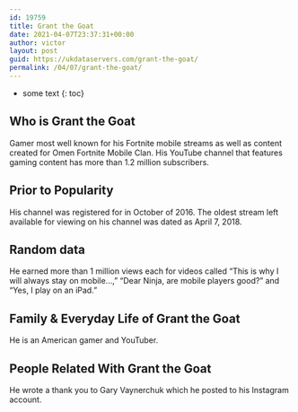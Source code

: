 ```yaml
---
id: 19759
title: Grant the Goat
date: 2021-04-07T23:37:31+00:00
author: victor
layout: post
guid: https://ukdataservers.com/grant-the-goat/
permalink: /04/07/grant-the-goat/
---
```


* some text
{: toc}


## Who is Grant the Goat



Gamer most well known for his Fortnite mobile streams as well as content created for Omen Fortnite Mobile Clan. His YouTube channel that features gaming content has more than 1.2 million subscribers.

                
                
                
## Prior to Popularity



His channel was registered for in October of 2016. The oldest stream left available for viewing on his channel was dated as April 7, 2018.

                
                
                
## Random data



He earned more than 1 million views each for videos called &#8220;This is why I will always stay on mobile&#8230;,&#8221; &#8220;Dear Ninja, are mobile players good?&#8221; and &#8220;Yes, I play on an iPad.&#8221;

                
                
                
## Family & Everyday Life of Grant the Goat



He is an American gamer and YouTuber.

                
                
                
## People Related With Grant the Goat



He wrote a thank you to Gary Vaynerchuk which he posted to his Instagram account.

                
              
            
          
          
          